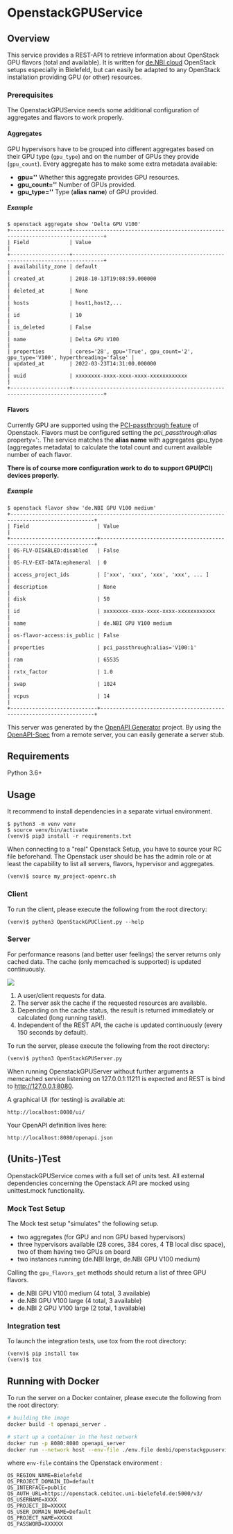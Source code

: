 # OpenstackGPUService

## Overview

This service provides a REST-API to retrieve information about OpenStack GPU flavors (total and available). 
It is written for [de.NBI cloud](https://cloud.denbi.de) OpenStack setups especially in Bielefeld, 
but can easily be adapted to any OpenStack installation providing GPU (or other) resources.

### Prerequisites
The OpenstackGPUService needs some additional configuration of aggregates and flavors to work properly.

#### Aggregates
GPU hypervisors have to be grouped into different aggregates based on their GPU type (`gpu_type`) and on the number of GPUs they provide (`gpu_count`). Every aggregate has to make some extra metadata available:

  - **gpu='<boolean>'** Whether this aggregate provides GPU resources.
  - **gpu_count='<integer>'** Number of GPUs provided.
  - **gpu_type='<string>'** Type (**alias name**) of GPU provided.

##### Example
```
$ openstack aggregate show 'Delta GPU V100'
+-------------------+--------------------------------------------------------------------------------+
| Field             | Value                                                                          |
+-------------------+--------------------------------------------------------------------------------+
| availability_zone | default                                                                        |
| created_at        | 2018-10-13T19:08:59.000000                                                     |
| deleted_at        | None                                                                           |
| hosts             | host1,host2,...                                                                |
| id                | 10                                                                             |
| is_deleted        | False                                                                          |
| name              | Delta GPU V100                                                                 |
| properties        | cores='28', gpu='True', gpu_count='2', gpu_type='V100', hyperthreading='false' |
| updated_at        | 2022-03-23T14:31:00.000000                                                     |
| uuid              | xxxxxxxx-xxxx-xxxx-xxxx-xxxxxxxxxxxx                                           |
+-------------------+--------------------------------------------------------------------------------+
```

#### Flavors

Currently GPU are supported using the 
[PCI-passthrough feature](https://docs.openstack.org/nova/pike/admin/pci-passthrough.html)
of Openstack. Flavors must be configured setting the _pci_passthrough:alias_ property='<alias name>:<count>. The service
matches the **alias name** with aggregates gpu_type (aggregates metadata) to calculate the
total count and current available number of each flavor.

**There is of course more configuration work to do to support GPU(PCI) devices properly.**

##### Example

```
$ openstack flavor show 'de.NBI GPU V100 medium'                                                                                                                                                                                                                                    
+-------------------------------------------------------------------------------------------------+
| Field                      | Value                                                              |
+----------------------------+--------------------------------------------------------------------+
| OS-FLV-DISABLED:disabled   | False                                                              |
| OS-FLV-EXT-DATA:ephemeral  | 0                                                                  |
| access_project_ids         | ['xxx', 'xxx', 'xxx', 'xxx', ... ]                                |
| description                | None                                                               |
| disk                       | 50                                                                 |
| id                         | xxxxxxxx-xxxx-xxxx-xxxx-xxxxxxxxxxxx                               |
| name                       | de.NBI GPU V100 medium                                             |
| os-flavor-access:is_public | False                                                              |
| properties                 | pci_passthrough:alias='V100:1'                                     |
| ram                        | 65535                                                              |
| rxtx_factor                | 1.0                                                                |
| swap                       | 1024                                                               |
| vcpus                      | 14                                                                 |
+----------------------------+--------------------------------------------------------------------+

```

This server was generated by the [OpenAPI Generator](https://openapi-generator.tech) project. By using the
[OpenAPI-Spec](https://openapis.org) from a remote server, you can easily generate a server stub.

## Requirements
Python 3.6+

## Usage

It recommend to install dependencies in a separate virtual environment.

```
$ python3 -m venv venv
$ source venv/bin/activate
(venv)$ pip3 install -r requirements.txt
```

When connecting to a "real" Openstack Setup, you have to source your
RC file beforehand.  The Openstack user should be has the admin role or 
at least the capability to list all servers, flavors, hypervisor and 
aggregates.

```
(venv)$ source my_project-openrc.sh
``` 

### Client
To run the client, please execute the following from the root directory:

```
(venv)$ python3 OpenStackGPUClient.py --help
```

### Server

For performance reasons (and better user feelings) the server returns only cached
data. The cache (only memcached is supported) is updated continuously.

![](images/openstack_gpu_service.png)

1. A user/client requests for data.
2. The server ask the cache if the requested resources are available.
3. Depending on the cache status, the result is returned immediately or calculated (long running task!).
4. Independent of the REST API, the cache is updated continuously (every 150 seconds by default).


To run the server, please execute the following from the root directory:

```
(venv)$ python3 OpenStackGPUServer.py 
```

When running OpenstackGPUServer without further arguments a memcached service listening on
127.0.0.1:11211 is expected and REST is bind to http://127.0.0.1:8080.

A graphical UI (for testing) is available at:

```
http://localhost:8080/ui/
```

Your OpenAPI definition lives here:

```
http://localhost:8080/openapi.json
```

##  (Units-)Test

OpenstackGPUService comes with a full set of units test. All external dependencies concerning 
the Openstack API are mocked using unittest.mock functionality.

###  Mock Test Setup
The Mock test setup "simulates" the following setup.
- two aggregates (for GPU and non GPU based hypervisors)
- three hypervisors available (28 cores, 384 cores, 4 TB local disc space), two of them having 
  two GPUs on board
- two instances running (de.NBI large, de.NBI GPU V100 medium)

Calling the `gpu_flavors_get` methods should return a list of three GPU flavors.
- de.NBI GPU V100 medium (4 total, 3 available)
- de.NBI GPU V100 large (4 total, 3 available)
- de.NBI 2 GPU V100 large (2 total, 1 available)

### Integration test
To launch the integration tests, use tox from the root directory:
```
(venv)$ pip install tox
(venv)$ tox
```

## Running with Docker

To run the server on a Docker container, please execute the following from the root directory:

```bash
# building the image
docker build -t openapi_server .

# start up a container in the host network
docker run -p 8080:8080 openapi_server
docker run --network host --env-file ./env.file denbi/openstackgpuservice
```

where `env-file` contains the Openstack environment :
```
OS_REGION_NAME=Bielefeld
OS_PROJECT_DOMAIN_ID=default
OS_INTERFACE=public
OS_AUTH_URL=https://openstack.cebitec.uni-bielefeld.de:5000/v3/
OS_USERNAME=XXXX
OS_PROJECT_ID=XXXXX
OS_USER_DOMAIN_NAME=Default
OS_PROJECT_NAME=XXXXX
OS_PASSWORD=XXXXXX
```

